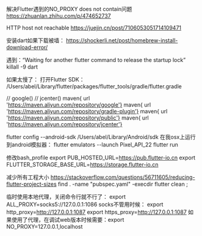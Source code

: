 解决Flutter遇到的NO_PROXY does not contain问题
https://zhuanlan.zhihu.com/p/474652737

HTTP host not reachable
https://juejin.cn/post/7106053051714109471



安装dart如果下载被墙：
https://shockerli.net/post/homebrew-install-download-error/

遇到：“Waiting for another flutter command to release the startup lock”
killall -9 dart

如果太慢了：
    打开Flutter SDK： /Users/abel/Library/flutter/packages/flutter_tools/gradle/flutter.gradle 

// google()
// jcenter()
maven{ url 'https://maven.aliyun.com/repository/google'} 
maven{ url 'https://maven.aliyun.com/repository/gradle-plugin'} 
maven{ url 'https://maven.aliyun.com/repository/public'} 
maven{ url 'https://maven.aliyun.com/repository/jcenter'}


flutter config --android-sdk /Users/abel/Library/Android/sdk
    在我osx上运行到android模拟器：
flutter emulators --launch Pixel_API_22
flutter run


修改bash_profile
export PUB_HOSTED_URL=https://pub.flutter-io.cn
export FLUTTER_STORAGE_BASE_URL=https://storage.flutter-io.cn


减少所有工程大小
https://stackoverflow.com/questions/56711605/reducing-flutter-project-sizes
find . -name "pubspec.yaml" -execdir flutter clean \;


临时使用本地代理，关闭命令行就不行了：
export ALL_PROXY=socks5://127.0.0.1:1086
socks不管用时候：
export http_proxy=http://127.0.0.1:1087
export https_proxy=http://127.0.0.1:1087
如果使用了代理，在调试web版本时候需要：export NO_PROXY=127.0.0.1,localhost